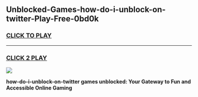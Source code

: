 
## Unblocked-Games-how-do-i-unblock-on-twitter-Play-Free-0bd0k
<h3>
<a href="https://premium76.site?title=how-do-i-unblock-on-twitter&ref=21A">CLICK TO PLAY</a></h3>
<hr>

<h3>
<a href="https://premium76.site?title=how-do-i-unblock-on-twitter&ref=21A">CLICK 2 PLAY</a>
  
</h3>

<a href="https://premium76.site?title=how-do-i-unblock-on-twitter&ref=21A"><img src="https://clearcache.store/games.png"></a>


**how-do-i-unblock-on-twitter games unblocked: Your Gateway to Fun and Accessible Online Gaming**
